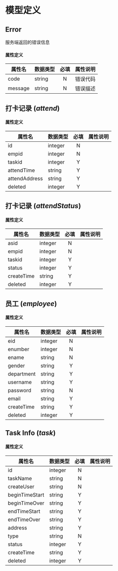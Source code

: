 # 模型定义

## <a id="error"></a>**Error**
服务端返回的错误信息

#### 属性定义

属性名|数据类型|必填|属性说明
---|:---|:---:|:---
code|string|N|错误代码
message|string|N|错误描述

## <a id="attend"></a>**打卡记录** (*attend*)


#### 属性定义

属性名|数据类型|必填|属性说明
---|:---|:---:|:---
id|integer|N|
empid|integer|N|
taskid|integer|Y|
attendTime|string|Y|
attendAddress|string|Y|
deleted|integer|Y|

## <a id="attend_status"></a>**打卡记录** (*attendStatus*)


#### 属性定义

属性名|数据类型|必填|属性说明
---|:---|:---:|:---
asid|integer|N|
empid|integer|N|
taskid|integer|Y|
status|integer|Y|
createTime|string|Y|
deleted|integer|Y|

## <a id="employee"></a>**员工** (*employee*)


#### 属性定义

属性名|数据类型|必填|属性说明
---|:---|:---:|:---
eid|integer|N|
enumber|integer|N|
ename|string|N|
gender|string|Y|
department|string|Y|
username|string|Y|
password|string|N|
email|string|Y|
createTime|string|Y|
deleted|integer|Y|

## <a id="task"></a>**Task Info** (*task*)


#### 属性定义

属性名|数据类型|必填|属性说明
---|:---|:---:|:---
id|integer|N|
taskName|string|N|
createUser|string|N|
beginTimeStart|string|Y|
beginTimeOver|string|Y|
endTimeStart|string|Y|
endTimeOver|string|Y|
address|string|Y|
type|string|N|
status|integer|Y|
createTime|string|Y|
deleted|integer|Y|

